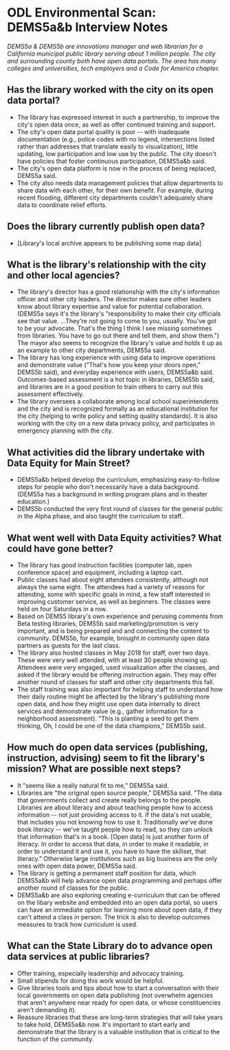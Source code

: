 #  ODL Environmental Scan: DEMS5a&b Interview Notes

*DEMS5a & DEMS5b are innovations manager and web librarian for a California municipal public library serving about 1 million people. The city and surrounding county both have open data portals. The area has many colleges and universities, tech employers and a Code for America chapter.*

## Has the library worked with the city on its open data portal?
- The library has expressed interest in such a partnership, to improve the city's open data once, as well as offer continued training and support. 
- The city's open data portal quality is poor -- with inadequate documentation (e.g., police codes with no legend, intersections listed rather than addresses that translate easily to visualization), little updating, low participation and low use by the public. The city doesn't have policies that foster continuous participation, DEMS5a&b said. 
- The city's open data platform is now in the process of being replaced, DEMS5a said.
- The city also needs data management policies that allow departments to share data with each other, for their own benefit. For example, during recent flooding, different city departments couldn't adequately share data to coordinate relief efforts.

## Does the library currently publish open data?
- [Library's local archive  appears to be publishing some map data]

## What is the library's relationship with the city and other local agencies?
- The library's director has a good relationship with the city's information officer and other city leaders. The director makes sure other leaders know about library expertise and value for potential collaboration. (DEMS5a says it's the library's "responsibility to make their city officials see that value. ...They're not going to come to you, usually. You've got to be your advocate. That's the thing I think I see missing sometimes from libraries. You have to go out there and tell them, and show them.") The mayor also seems to recognize the library's value and holds it up as an example to other city departments, DEMS5a said.
- The library has long experience with using data to improve operations and demonstrate value ("That's how you keep your doors open," DEMS5b said), and everyday experience with users, DEMS5a&b said. Outcomes-based assessment is a hot topic in libraries, DEMS5b said, and libraries are in a good position to train others to carry out this assessment effectively. 
- The library oversees a collaborate among local school superintendents and the city and is recognized formally as an educational institution for the city (helping to write policy and setting quality standards). It is also working with the city on a new data privacy policy, and participates in emergency planning with the city. 

## What activities did the library undertake with Data Equity for Main Street?
- DEMS5a&b helped develop the curriculum, emphasizing easy-to-follow steps for people who don't necessarily have a data background. (DEMS5a has a background in writing program plans and in theater education.)
- DEMS5b conducted the very first round of classes for the general public in the Alpha phase, and also taught the curriculum to staff.

## What went well with Data Equity activities? What could have gone better?
- The library has good instruction facilities (computer lab, open conference space) and equipment, including a laptop cart.
- Public classes had about eight attendees consistently, although not always the same eight. The attendees had a variety of reasons for attending, some with specific goals in mind, a few staff interested in improving customer service, as well as beginners. The classes were held on four Saturdays in a row. 
- Based on DEMS5 library's own experience and perusing comments from Beta testing libraries, DEMS5b said marketing/promotion is very important, and is being prepared and and connecting the content to community. DEMS5b, for example, brought in community open data partners as guests for the last class. 
- The library also hosted classes in May 2018 for staff, over two days. These were very well attended, with at least 30 people showing up. Attendees were very engaged, used visualization after the classes, and asked if the library would be offering instruction again. They may offer another round of classes for staff and other city departments this fall. 
- The staff training was also important for helping staff to understand how their daily routine might be affected by the library's publishing more open data, and how they might use open data internally to direct services and demonstrate value (e.g., gather information for a neighborhood assessment). "This is planting a seed to get them thinking, Oh, I could be one of the data champions," DEMS5b said.

## How much do open data services (publishing, instruction, advising) seem to fit the library's mission? What are possible next steps?
- It "seems like a really natural fit to me," DEMS5a said.
- LIbraries are "the original open source people," DEMS5a said. "The data that governments collect and create really belongs to the people. Libraries are about literacy and about teaching people how to access information -- not just providing access to it. If the data's not usable, that includes you not knowing how to use it. Traditionally we've done book literacy -- we've taught people how to read, so they can unlock that information that's in a book. [Open data] is just another form of literacy. In order to access that data, in order to make it readable, in order to understand it and use it, you have to have the skillset, that literacy." Otherwise large institutions such as big business are the only ones with open data power, DEMS5a said.
- The library is getting a permanent staff position for data, which DEMS5a&b will help advance open data programming and perhaps offer another round of classes for the public. 
- DEMS5a&b are also exploring creating e-curriculum that can be offered on the libary website and embedded into an open data portal, so users can have an immediate option for learning more about open data, if they can't attend a class in person. The trick is also to develop outcomes measures to track how curriculum is used.

## What can the State Library do to advance open data services at public libraries?
- Offer training, especially leadership and advocacy training.
- Small stipends for doing this work would be helpful. 
- Give libraries tools and tips about how to start a conversation with their local governments on open data publishing (not overwhelm agencies that aren't anywhere near ready for open data, or whose constituencies aren't demanding it).
- Reassure libraries that these are long-term strategies that will take years to take hold, DEMS5a&b now. It's important to start early and demonstrate that the library is a valuable institution that is critical to the function of the community. 








